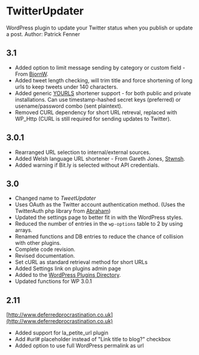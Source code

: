 TwitterUpdater
==============

WordPress plugin to update your Twitter status when you publish or update a post.
Author: Patrick Fenner

3.1 
---

* Added option to limit message sending by category or custom field - From [BjornW](http://burobjorn.nl/).
* Added tweet length checking, will trim title and force shortening of long urls to keep tweets under 140 characters.
* Added generic [YOURLS](http://yourls.org) shortener support - for both public and private installations. Can use timestamp-hashed secret keys (preferred) or usename/password combo (sent plaintext).
* Removed CURL dependency for short URL retreval, replaced with WP_Http (CURL is still required for sending updates to Twitter).

3.0.1
-----

* Rearranged URL selection to internal/external sources.
* Added Welsh language URL shortener - From Gareth Jones, [Stwnsh](http://stwnsh.com/).
* Added warning if Bit.ly is selected without API credentials.

3.0
---

* Changed name to *TweetUpdater*
* Uses OAuth as the Twitter account authentication method. (Uses the TwitterAuth php library from [Abraham](http://github.com/abraham/twitteroauth))
* Updated the settings page to better fit in with the WordPress styles.
* Reduced the number of entries in the `wp-options` table to 2 by using arrays.
* Renamed functions and DB entries to reduce the chance of collision with other plugins.
* Complete code revision.
* Revised documentation.
* Set cURL as standard retrieval method for short URLs
* Added Settings link on plugins admin page
* Added to the [WordPress Plugins Directory](http://wordpress.org/extend/plugins/tweetupdater/).
* Updated functions for WP 3.0.1

2.11
----

[http://www.deferredprocrastination.co.uk](http://www.deferredprocrastination.co.uk)

* Added support for la_petite_url plugin
* Add #url# placeholder instead of "Link title to blog?" checkbox
* Added option to use full WordPress permalink as url

